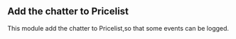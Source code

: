 Add the chatter to Pricelist
----------------------------
This module add the chatter to Pricelist,so that some events can be logged.




